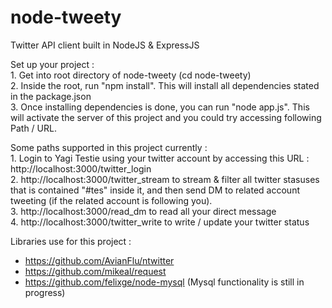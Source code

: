 node-tweety
===========

Twitter API client built in NodeJS &amp; ExpressJS

Set up your project : 
<br/>1. Get into root directory of node-tweety (cd node-tweety)
<br/>2. Inside the root, run "npm install". This will install all dependencies stated in the package.json
<br/>3. Once installing dependencies is done, you can run "node app.js". This will activate the server of this project and you could try accessing following Path / URL.

Some paths supported in this project currently : 
<br/>1. Login to Yagi Testie using your twitter account by accessing this URL : http://localhost:3000/twitter_login
<br/>2. http://localhost:3000/twitter_stream to stream & filter all twitter stasuses that is contained "#tes" inside it, and then send DM to related account tweeting (if the related account is following you).
<br/>3. http://localhost:3000/read_dm to read all your direct message
<br/>4. http://localhost:3000/twitter_write to write / update your twitter status

 
Libraries use for this project :
- https://github.com/AvianFlu/ntwitter
- https://github.com/mikeal/request
- https://github.com/felixge/node-mysql (Mysql functionality is still in progress)
